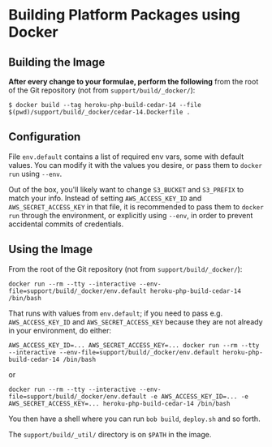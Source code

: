 # Building Platform Packages using Docker

## Building the Image

**After every change to your formulae, perform the following** from the root of the Git repository (not from `support/build/_docker/`):

    $ docker build --tag heroku-php-build-cedar-14 --file $(pwd)/support/build/_docker/cedar-14.Dockerfile .

## Configuration

File `env.default` contains a list of required env vars, some with default values. You can modify it with the values you desire, or pass them to `docker run` using `--env`.

Out of the box, you'll likely want to change `S3_BUCKET` and `S3_PREFIX` to match your info. Instead of setting `AWS_ACCESS_KEY_ID` and `AWS_SECRET_ACCESS_KEY` in that file, it is recommended to pass them to `docker run` through the environment, or explicitly using `--env`, in order to prevent accidental commits of credentials.

## Using the Image

From the root of the Git repository (not from `support/build/_docker/`):

    docker run --rm --tty --interactive --env-file=support/build/_docker/env.default heroku-php-build-cedar-14 /bin/bash

That runs with values from `env.default`; if you need to pass e.g. `AWS_ACCESS_KEY_ID` and `AWS_SECRET_ACCESS_KEY` because they are not already in your environment, do either:

    AWS_ACCESS_KEY_ID=... AWS_SECRET_ACCESS_KEY=... docker run --rm --tty --interactive --env-file=support/build/_docker/env.default heroku-php-build-cedar-14 /bin/bash

or

    docker run --rm --tty --interactive --env-file=support/build/_docker/env.default -e AWS_ACCESS_KEY_ID=... -e AWS_SECRET_ACCESS_KEY=... heroku-php-build-cedar-14 /bin/bash

You then have a shell where you can run `bob build`, `deploy.sh` and so forth.

The `support/build/_util/` directory is on `$PATH` in the image.
